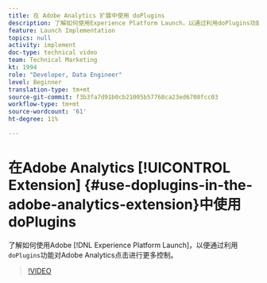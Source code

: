 ```yaml
---
title: 在 Adobe Analytics 扩展中使用 doPlugins
description: 了解如何使用Experience Platform Launch，以通过利用doPlugins功能更好地控制Adobe Analytics点击量。
feature: Launch Implementation
topics: null
activity: implement
doc-type: technical video
team: Technical Marketing
kt: 1994
role: "Developer, Data Engineer"
level: Beginner
translation-type: tm+mt
source-git-commit: f3b3fa7d91b0cb21005b57768ca23ed6700fcc03
workflow-type: tm+mt
source-wordcount: '61'
ht-degree: 11%

---
```



# 在Adobe Analytics [!UICONTROL Extension] {#use-doplugins-in-the-adobe-analytics-extension}中使用doPlugins

了解如何使用Adobe [!DNL Experience Platform Launch]，以便通过利用`doPlugins`功能对Adobe Analytics点击进行更多控制。

>[!VIDEO](https://video.tv.adobe.com/v/25171?quality=12)
